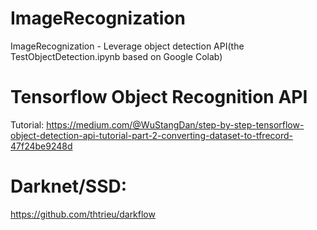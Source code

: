# ImageRecognization
ImageRecognization - Leverage object detection API(the TestObjectDetection.ipynb based on Google Colab)
# Tensorflow Object Recognition API
Tutorial: https://medium.com/@WuStangDan/step-by-step-tensorflow-object-detection-api-tutorial-part-2-converting-dataset-to-tfrecord-47f24be9248d
# Darknet/SSD:
https://github.com/thtrieu/darkflow

